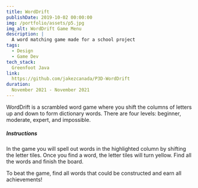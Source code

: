 ```yaml
---
title: WordDrift
publishDate: 2019-10-02 00:00:00
img: /portfolio/assets/p5.jpg
img_alt: WordDrift Game Menu
description: |
  A word matching game made for a school project
tags:
  - Design
  - Game Dev
tech_stack:
  Greenfoot Java
link:
  https://github.com/jakezcanada/P3D-WordDrift
duration:
  November 2021 - November 2021
---
```


WordDrift is a scrambled word game where you shift the columns of letters up and down to form dictionary words. There are four levels: beginner, moderate, expert, and impossible.

##### Instructions
In the game you will spell out words in the highlighted column by shifting the letter tiles. Once you find a word, the letter tiles will turn yellow. Find all the words and finish the board.


To beat the game, find all words that could be constructed and earn all achievements!

